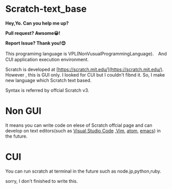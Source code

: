 # Scratch-text_base

**Hey,Yo. Can you help me up?**    

**Pull request? Awsome😀!**    

**Report Issue? Thank you!😊**  



This programimg language is VPL(NonVusualProgrammingLanguage).　And CUI application execution environment.  

Scratch is developed at [https://scratch.mit.edu/](https://scratch.mit.edu/).  
However , this is GUI only. I looked for CUI but I couldn't fibnd it.
So, I make new language which Scratch text based.  

Syntax is referred by offcial Scratch v3.

# Non GUI

It means you can write code on elese of Scratch offcial page and can develop on text editors(such as [Visual Studio Code](https://code.visualstudio.com/) ,[Vim](https://www.vim.org/), [atom](https://atom.io/), [emacs](https://www.gnu.org/software/emacs/)) in the future.

# CUI
 
You can run scratch at terminal in the future such as node.jp,python,ruby. 



sorry, I don't finished to write this.


